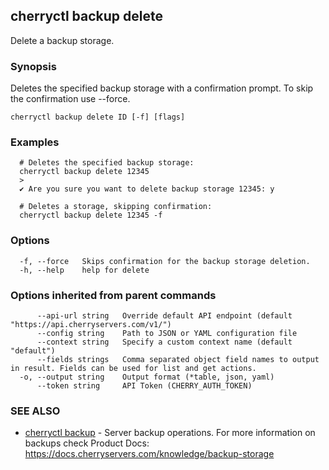 ## cherryctl backup delete

Delete a backup storage.

### Synopsis

Deletes the specified backup storage with a confirmation prompt. To skip the confirmation use --force.

```
cherryctl backup delete ID [-f] [flags]
```

### Examples

```
  # Deletes the specified backup storage:
  cherryctl backup delete 12345
  >
  ✔ Are you sure you want to delete backup storage 12345: y
  		
  # Deletes a storage, skipping confirmation:
  cherryctl backup delete 12345 -f
```

### Options

```
  -f, --force   Skips confirmation for the backup storage deletion.
  -h, --help    help for delete
```

### Options inherited from parent commands

```
      --api-url string   Override default API endpoint (default "https://api.cherryservers.com/v1/")
      --config string    Path to JSON or YAML configuration file
      --context string   Specify a custom context name (default "default")
      --fields strings   Comma separated object field names to output in result. Fields can be used for list and get actions.
  -o, --output string    Output format (*table, json, yaml)
      --token string     API Token (CHERRY_AUTH_TOKEN)
```

### SEE ALSO

* [cherryctl backup](cherryctl_backup.md)	 - Server backup operations. For more information on backups check Product Docs: https://docs.cherryservers.com/knowledge/backup-storage


